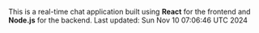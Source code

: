 This is a real-time chat application built using **React** for the frontend and **Node.js** for the backend.
Last updated: Sun Nov 10 07:06:46 UTC 2024
